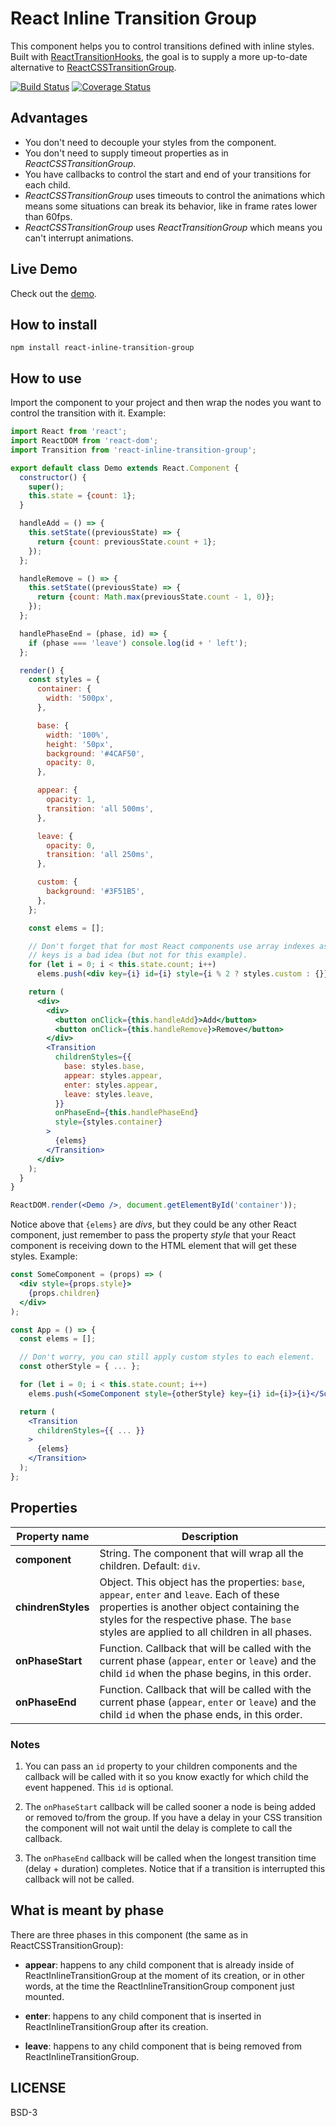 # React Inline Transition Group

This component helps you to control transitions defined with inline styles. Built with [ReactTransitionHooks](https://github.com/felipethome/react-transition-hooks), the goal is to supply a more up-to-date alternative to [ReactCSSTransitionGroup](https://facebook.github.io/react/docs/animation.html).

[![Build Status](https://travis-ci.org/felipethome/react-inline-transition-group.svg?branch=master)](https://travis-ci.org/felipethome/react-inline-transition-group) [![Coverage Status](https://coveralls.io/repos/github/felipethome/react-inline-transition-group/badge.svg)](https://coveralls.io/github/felipethome/react-inline-transition-group)

## Advantages

* You don't need to decouple your styles from the component.
* You don't need to supply timeout properties as in *ReactCSSTransitionGroup*.
* You have callbacks to control the start and end of your transitions for each child.
* *ReactCSSTransitionGroup* uses timeouts to control the animations which means some situations can break its behavior, like in frame rates lower than 60fps.
* *ReactCSSTransitionGroup* uses *ReactTransitionGroup* which means you can't interrupt animations.

## Live Demo

Check out the [demo](http://felipethome.github.io/react-inline-transition-group/).

## How to install

    npm install react-inline-transition-group

## How to use

Import the component to your project and then wrap the nodes you want to control the transition with it. Example:

```jsx
import React from 'react';
import ReactDOM from 'react-dom';
import Transition from 'react-inline-transition-group';

export default class Demo extends React.Component {
  constructor() {
    super();
    this.state = {count: 1};
  }

  handleAdd = () => {
    this.setState((previousState) => {
      return {count: previousState.count + 1};
    });
  };

  handleRemove = () => {
    this.setState((previousState) => {
      return {count: Math.max(previousState.count - 1, 0)};
    });
  };

  handlePhaseEnd = (phase, id) => {
    if (phase === 'leave') console.log(id + ' left');
  };

  render() {
    const styles = {
      container: {
        width: '500px',
      },

      base: {
        width: '100%',
        height: '50px',
        background: '#4CAF50',
        opacity: 0,
      },

      appear: {
        opacity: 1,
        transition: 'all 500ms',
      },

      leave: {
        opacity: 0,
        transition: 'all 250ms',
      },

      custom: {
        background: '#3F51B5',
      },
    };

    const elems = [];

    // Don't forget that for most React components use array indexes as
    // keys is a bad idea (but not for this example).
    for (let i = 0; i < this.state.count; i++)
      elems.push(<div key={i} id={i} style={i % 2 ? styles.custom : {}}>{i}</div>);

    return (
      <div>
        <div>
          <button onClick={this.handleAdd}>Add</button>
          <button onClick={this.handleRemove}>Remove</button>
        </div>
        <Transition
          childrenStyles={{
            base: styles.base,
            appear: styles.appear,
            enter: styles.appear,
            leave: styles.leave,
          }}
          onPhaseEnd={this.handlePhaseEnd}
          style={styles.container}
        >
          {elems}
        </Transition>
      </div>
    );
  }
}

ReactDOM.render(<Demo />, document.getElementById('container'));
```

Notice above that `{elems}` are *divs*, but they could be any other React component, just remember to pass the property *style* that your React component is receiving down to the HTML element that will get these styles. Example:

```jsx
const SomeComponent = (props) => (
  <div style={props.style}>
    {props.children}
  </div>
);

const App = () => {
  const elems = [];

  // Don't worry, you can still apply custom styles to each element.
  const otherStyle = { ... };

  for (let i = 0; i < this.state.count; i++)
    elems.push(<SomeComponent style={otherStyle} key={i} id={i}>{i}</SomeComponent>);

  return (
    <Transition
      childrenStyles={{ ... }}
    >
      {elems}
    </Transition>
  );
};
```


## Properties

Property name | Description
------------ | -------------
**component** | String. The component that will wrap all the children. Default: `div`.
**chindrenStyles** | Object. This object has the properties: `base`, `appear`, `enter` and `leave`. Each of these properties is another object containing the styles for the respective phase. The `base` styles are applied to all children in all phases.
**onPhaseStart** | Function. Callback that will be called with the current phase (`appear`, `enter` or `leave`) and the child `id` when the phase begins, in this order.
**onPhaseEnd** | Function. Callback that will be called with the current phase (`appear`, `enter` or `leave`) and the child `id` when the phase ends, in this order.

### Notes

1. You can pass an `id` property to your children components and the callback will be called with it so you know exactly for which child the event happened. This `id` is optional.

2. The `onPhaseStart` callback will be called sooner a node is being added or removed to/from the group. If you have a delay in your CSS transition the component will not wait until the delay is complete to call the callback.

3. The `onPhaseEnd` callback will be called when the longest transition time (delay + duration) completes. Notice that if a transition is interrupted this callback will not be called.

## What is meant by phase

There are three phases in this component (the same as in ReactCSSTransitionGroup):

* **appear**: happens to any child component that is already inside of ReactInlineTransitionGroup at the moment of its creation, or in other words, at the time the ReactInlineTransitionGroup component just mounted.

* **enter**: happens to any child component that is inserted in ReactInlineTransitionGroup after its creation.

* **leave**: happens to any child component that is being removed from ReactInlineTransitionGroup.

## LICENSE

BSD-3